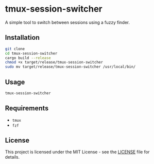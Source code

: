 # tmux-session-switcher

A simple tool to switch between sessions using a fuzzy finder.

## Installation

```bash
git clone
cd tmux-session-switcher
cargo build --release
chmod +x target/release/tmux-session-switcher
sudo mv target/release/tmux-session-switcher /usr/local/bin/
```

## Usage

```bash
tmux-session-switcher
```

## Requirements

- `tmux`
- `fzf`

## License

This project is licensed under the MIT License -
see the [LICENSE](LICENSE) file for details.
